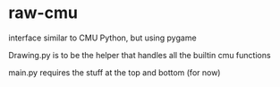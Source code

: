 # raw-cmu
interface similar to CMU Python, but using pygame

Drawing.py is to be the helper that handles all the builtin cmu functions

main.py requires the stuff at the top and bottom (for now)
